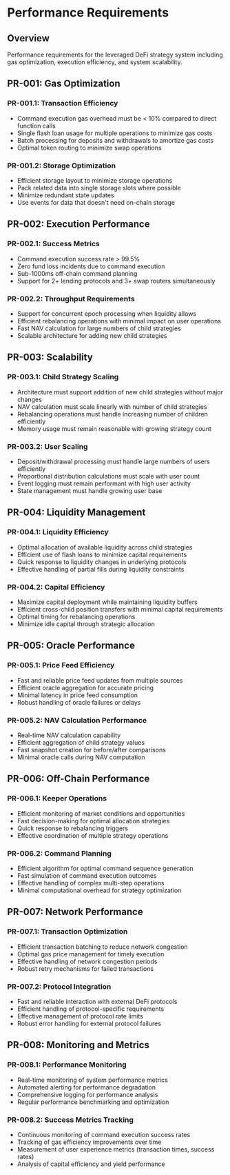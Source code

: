 # Performance Requirements

## Overview
Performance requirements for the leveraged DeFi strategy system including gas optimization, execution efficiency, and system scalability.

## PR-001: Gas Optimization

### PR-001.1: Transaction Efficiency
- Command execution gas overhead must be < 10% compared to direct function calls
- Single flash loan usage for multiple operations to minimize gas costs
- Batch processing for deposits and withdrawals to amortize gas costs
- Optimal token routing to minimize swap operations

### PR-001.2: Storage Optimization
- Efficient storage layout to minimize storage operations
- Pack related data into single storage slots where possible
- Minimize redundant state updates
- Use events for data that doesn't need on-chain storage

## PR-002: Execution Performance

### PR-002.1: Success Metrics
- Command execution success rate > 99.5%
- Zero fund loss incidents due to command execution
- Sub-1000ms off-chain command planning
- Support for 2+ lending protocols and 3+ swap routers simultaneously

### PR-002.2: Throughput Requirements
- Support for concurrent epoch processing when liquidity allows
- Efficient rebalancing operations with minimal impact on user operations
- Fast NAV calculation for large numbers of child strategies
- Scalable architecture for adding new child strategies

## PR-003: Scalability

### PR-003.1: Child Strategy Scaling
- Architecture must support addition of new child strategies without major changes
- NAV calculation must scale linearly with number of child strategies
- Rebalancing operations must handle increasing number of children efficiently
- Memory usage must remain reasonable with growing strategy count

### PR-003.2: User Scaling
- Deposit/withdrawal processing must handle large numbers of users efficiently
- Proportional distribution calculations must scale with user count
- Event logging must remain performant with high user activity
- State management must handle growing user base

## PR-004: Liquidity Management

### PR-004.1: Liquidity Efficiency
- Optimal allocation of available liquidity across child strategies
- Efficient use of flash loans to minimize capital requirements
- Quick response to liquidity changes in underlying protocols
- Effective handling of partial fills during liquidity constraints

### PR-004.2: Capital Efficiency
- Maximize capital deployment while maintaining liquidity buffers
- Efficient cross-child position transfers with minimal capital requirements
- Optimal timing for rebalancing operations
- Minimize idle capital through strategic allocation

## PR-005: Oracle Performance

### PR-005.1: Price Feed Efficiency
- Fast and reliable price feed updates from multiple sources
- Efficient oracle aggregation for accurate pricing
- Minimal latency in price feed consumption
- Robust handling of oracle failures or delays

### PR-005.2: NAV Calculation Performance
- Real-time NAV calculation capability
- Efficient aggregation of child strategy values
- Fast snapshot creation for before/after comparisons
- Minimal oracle calls during NAV computation

## PR-006: Off-Chain Performance

### PR-006.1: Keeper Operations
- Efficient monitoring of market conditions and opportunities
- Fast decision-making for optimal allocation strategies
- Quick response to rebalancing triggers
- Effective coordination of multiple strategy operations

### PR-006.2: Command Planning
- Efficient algorithm for optimal command sequence generation
- Fast simulation of command execution outcomes
- Effective handling of complex multi-step operations
- Minimal computational overhead for strategy optimization

## PR-007: Network Performance

### PR-007.1: Transaction Optimization
- Efficient transaction batching to reduce network congestion
- Optimal gas price management for timely execution
- Effective handling of network congestion periods
- Robust retry mechanisms for failed transactions

### PR-007.2: Protocol Integration
- Fast and reliable interaction with external DeFi protocols
- Efficient handling of protocol-specific requirements
- Effective management of protocol rate limits
- Robust error handling for external protocol failures

## PR-008: Monitoring and Metrics

### PR-008.1: Performance Monitoring
- Real-time monitoring of system performance metrics
- Automated alerting for performance degradation
- Comprehensive logging for performance analysis
- Regular performance benchmarking and optimization

### PR-008.2: Success Metrics Tracking
- Continuous monitoring of command execution success rates
- Tracking of gas efficiency improvements over time
- Measurement of user experience metrics (transaction times, success rates)
- Analysis of capital efficiency and yield performance
